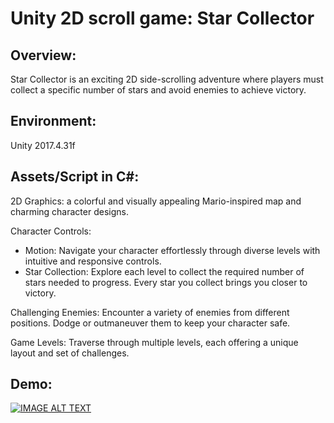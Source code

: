 # Unity 2D scroll game: Star Collector
## Overview:
Star Collector is an exciting 2D side-scrolling adventure where players must collect a specific number of stars and avoid enemies to achieve victory.

## Environment:
Unity 2017.4.31f

## Assets/Script in C#:
2D Graphics:  a colorful and visually appealing Mario-inspired map and charming character designs.

Character Controls: 
+ Motion: Navigate your character effortlessly through diverse levels with intuitive and responsive controls.
+ Star Collection: Explore each level to collect the required number of stars needed to progress. Every star you collect brings you closer to victory.
  
Challenging Enemies: Encounter a variety of enemies from different positions. Dodge or outmaneuver them to keep your character safe.

Game Levels: Traverse through multiple levels, each offering a unique layout and set of challenges. 

## Demo:
[![IMAGE ALT TEXT](http://img.youtube.com/vi/FqSajeh6mfc/0.jpg)](https://www.youtube.com/watch?v=FqSajeh6mfc "2D Side-scrolling game Recording")
